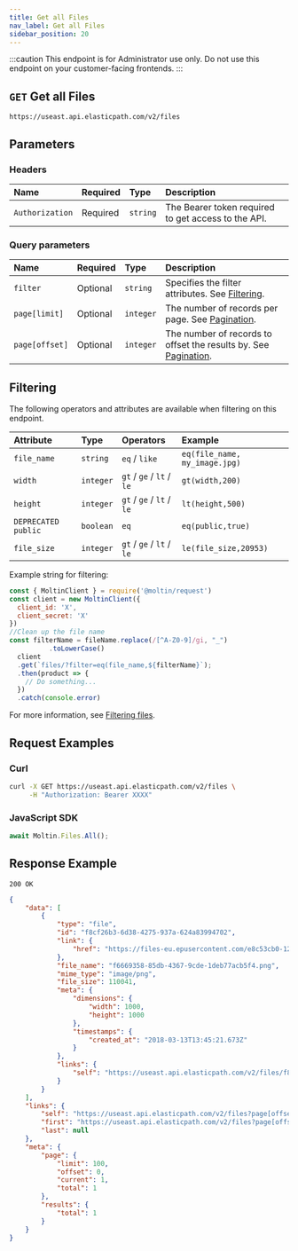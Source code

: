 ```yaml
---
title: Get all Files
nav_label: Get all Files
sidebar_position: 20
---
```


:::caution
This endpoint is for Administrator use only. Do not use this endpoint on your customer-facing frontends.
:::

## `GET` Get all Files

```http
https://useast.api.elasticpath.com/v2/files
```

## Parameters

### Headers

| Name            | Required | Type     | Description                          |
|:----------------|:---------|:---------|:-------------------------------------|
| `Authorization` | Required | `string` | The Bearer token required to get access to the API. |

### Query parameters

| Name     | Required | Type     | Description                                 |
|:---------|:---------|:---------|:--------------------------------------------|
| `filter` | Optional | `string` | Specifies the filter attributes. See [Filtering](#filtering). |
| `page[limit]`  | Optional | `integer` | The number of records per page. See [Pagination](/docs/api-overview/pagination).                                                                                        |
| `page[offset]` | Optional | `integer` | The number of records to offset the results by. See [Pagination](/docs/api-overview/pagination).                                                                        |

## Filtering

The following operators and attributes are available when filtering on this endpoint.

| Attribute             | Type      | Operators           | Example |
|:----------------------|:----------|:--------------------------|:-------------|
| `file_name`           | `string`  | `eq` / `like`             | `eq(file_name, my_image.jpg)` |
| `width`               | `integer` | `gt` / `ge` / `lt` / `le` | `gt(width,200)` |
| `height`              | `integer` | `gt` / `ge` / `lt` / `le` | `lt(height,500)` |
| `DEPRECATED` `public` | `boolean` | `eq`                      | `eq(public,true)` |
| `file_size`           | `integer` | `gt` / `ge` / `lt` / `le` | `le(file_size,20953)` |

Example string for filtering:

```javascript
const { MoltinClient } = require('@moltin/request')
const client = new MoltinClient({
  client_id: 'X',
  client_secret: 'X'
})
//Clean up the file name
const filterName = fileName.replace(/[^A-Z0-9]/gi, "_")
          .toLowerCase()
  client
  .get(`files/?filter=eq(file_name,${filterName}`);
  .then(product => {
    // Do something...
  })
  .catch(console.error)
```

For more information, see [Filtering files](/docs/pxm/products/product-assets/files-overview#filtering).

## Request Examples

### Curl

```bash
curl -X GET https://useast.api.elasticpath.com/v2/files \
     -H "Authorization: Bearer XXXX"
```

### JavaScript SDK

```javascript
await Moltin.Files.All();
```

## Response Example

`200 OK`

```json
{
    "data": [
        {
            "type": "file",
            "id": "f8cf26b3-6d38-4275-937a-624a83994702",
            "link": {
                "href": "https://files-eu.epusercontent.com/e8c53cb0-120d-4ea5-8941-ce74dec06038/f8cf26b3-6d38-4275-937a-624a83994702.png"
            },
            "file_name": "f6669358-85db-4367-9cde-1deb77acb5f4.png",
            "mime_type": "image/png",
            "file_size": 110041,
            "meta": {
                "dimensions": {
                    "width": 1000,
                    "height": 1000
                },
                "timestamps": {
                    "created_at": "2018-03-13T13:45:21.673Z"
                }
            },
            "links": {
                "self": "https://useast.api.elasticpath.com/v2/files/f8cf26b3-6d38-4275-937a-624a83994702"
            }
        }
    ],
    "links": {
        "self": "https://useast.api.elasticpath.com/v2/files?page[offset]=0&page[limit]=100&filter=",
        "first": "https://useast.api.elasticpath.com/v2/files?page[offset]=0&page[limit]=100&filter=",
        "last": null
    },
    "meta": {
        "page": {
            "limit": 100,
            "offset": 0,
            "current": 1,
            "total": 1
        },
        "results": {
            "total": 1
        }
    }
}
```

